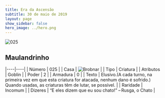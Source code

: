 ```yaml
---
title: Era da Ascensão
subtitle: 30 de maio de 2019
layout: page
show_sidebar: false
hero_image: ../hero.png
---
```


![025](https://cdn.keyforgegame.com/media/card_front/pt/435_025_5GJXFXP9GVJ2_pt.png)

## Maulandrinho

|----|----|
| Número | 025 |
| Casa | ![Brobnar](https://archonarcana.com/images/thumb/e/e0/Brobnar.png/22px-Brobnar.png "Brobnar") |
| Tipo | Criatura |
| Atributos | Goblin |
| Poder | 2 |
| Armadura | 0 |
| Texto | Elusivo.(A cada turno, na primeira vez em que esta criatura for atacada, nenhum dano é sofrido.) Quando usadas, as criaturas têm de lutar, se possível. |
| Raridade | Incomum |
| Dizeres | “E eles dizem que eu sou chato!” – Rusga, o Chato |
